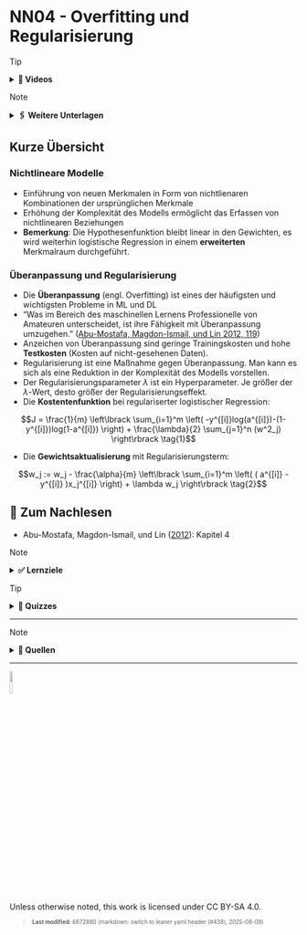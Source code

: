 # NN04 - Overfitting und Regularisierung

> [!TIP]
>
> <details>
>
> <summary><strong>🎦 Videos</strong></summary>
>
> - [NN4.1 - Nichtlineare Modelle](https://youtu.be/KJLT-h_ChRo)
> - [NN4.2 - Overfitting und
>   Regularisierung](https://youtu.be/BW91MYPUH_k)
>
> </details>

> [!NOTE]
>
> <details>
>
> <summary><strong>🖇 Weitere Unterlagen</strong></summary>
>
> - [NN04-Nichtlineare_Modelle_und_Overfitting.pdf](https://github.com/Artificial-Intelligence-HSBI-TDU/KI-Vorlesung/blob/master/lecture/nn/files/NN04-Nichtlineare_Modelle_und_Overfitting.pdf)
>
> </details>

## Kurze Übersicht

### Nichtlineare Modelle

- Einführung von neuen Merkmalen in Form von nichtlienaren Kombinationen
  der ursprünglichen Merkmale
- Erhöhung der Komplexität des Modells ermöglicht das Erfassen von
  nichtlinearen Beziehungen
- **Bemerkung**: Die Hypothesenfunktion bleibt linear in den Gewichten,
  es wird weiterhin logistische Regression in einem **erweiterten**
  Merkmalraum durchgeführt.

### Überanpassung und Regularisierung

- Die **Überanpassung** (engl. Overfitting) ist eines der häufigsten und
  wichtigsten Probleme in ML und DL
- “Was im Bereich des maschinellen Lernens Professionelle von Amateuren
  unterscheidet, ist ihre Fähigkeit mit Überanpassung umzugehen.”
  ([Abu-Mostafa, Magdon-Ismail, und Lin 2012, 119](#ref-AbuMostafa2012))
- Anzeichen von Überanpassung sind geringe Trainingskosten und hohe
  **Testkosten** (Kosten auf nicht-gesehenen Daten).
- Regularisierung ist eine Maßnahme gegen Überanpassung. Man kann es
  sich als eine Reduktion in der Komplexität des Modells vorstellen.
- Der Regularisierungsparameter $`\lambda`$ ist ein Hyperparameter. Je
  größer der $`\lambda`$-Wert, desto größer der Regularisierungseffekt.
- Die **Kostentenfunktion** bei regulariserter logistischer Regression:

``` math
J = \frac{1}{m} \left\lbrack \sum_{i=1}^m \left( -y^{[i]}log(a^{[i]})-(1-y^{[i]})log(1-a^{[i]}) \right) + \frac{\lambda}{2} \sum_{j=1}^n (w^2_j)  \right\rbrack \tag{1}
```

- Die **Gewichtsaktualisierung** mit Regularisierungsterm:

``` math
w_j := w_j - \frac{\alpha}{m} \left\lbrack \sum_{i=1}^m \left( ( a^{[i]} - y^{[i]} )x_j^{[i]} \right) + \lambda w_j  \right\rbrack \tag{2}
```

## 📖 Zum Nachlesen

- Abu-Mostafa, Magdon-Ismail, und Lin ([2012](#ref-AbuMostafa2012)):
  Kapitel 4

> [!NOTE]
>
> <details>
>
> <summary><strong>✅ Lernziele</strong></summary>
>
> - k2: Erhöhung der Modell-Komplexität durch Einführung von Merkmalen
>   höherer Ordnung
> - k2: Unter- und Überanpassung
> - k2: Regularisierung (Auswirkung auf Gewichte und Modell)
> - k3: Gradientenabstieg für regularisierte logistische Regression
>
> </details>

> [!TIP]
>
> <details>
>
> <summary><strong>🧩 Quizzes</strong></summary>
>
> - [Selbsttest Overfitting
>   (ILIAS)](https://www.hsbi.de/elearning/goto.php?target=tst_1106595&client_id=FH-Bielefeld)
>
> </details>

------------------------------------------------------------------------

> [!NOTE]
>
> <details>
>
> <summary><strong>👀 Quellen</strong></summary>
>
> <div id="refs" class="references csl-bib-body hanging-indent"
> entry-spacing="0">
>
> <div id="ref-AbuMostafa2012" class="csl-entry">
>
> Abu-Mostafa, Y. S., M. Magdon-Ismail, und H. Lin. 2012. *Learning From
> Data*. AMLBook. <https://work.caltech.edu/telecourse>.
>
> </div>
>
> </div>
>
> </details>

------------------------------------------------------------------------

<img src="https://licensebuttons.net/l/by-sa/4.0/88x31.png" width="10%">

Unless otherwise noted, this work is licensed under CC BY-SA 4.0.

<blockquote><p><sup><sub><strong>Last modified:</strong> 6672880 (markdown: switch to leaner yaml header (#438), 2025-08-09)<br></sub></sup></p></blockquote>
